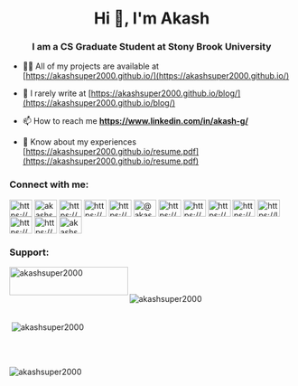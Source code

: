 <h1 align="center">Hi 👋, I'm Akash</h1>
<h3 align="center">I am a CS Graduate Student at Stony Brook University</h3>

- 👨‍💻 All of my projects are available at [https://akashsuper2000.github.io/](https://akashsuper2000.github.io/)

- 📝 I rarely write at [https://akashsuper2000.github.io/blog/](https://akashsuper2000.github.io/blog/)

- 📫 How to reach me **https://www.linkedin.com/in/akash-g/**

- 📄 Know about my experiences [https://akashsuper2000.github.io/resume.pdf](https://akashsuper2000.github.io/resume.pdf)

<h3 align="left">Connect with me:</h3>
<p align="left">
<a href="https://dev.to/https://dev.to/akashsuper2000" target="blank"><img align="center" src="https://raw.githubusercontent.com/rahuldkjain/github-profile-readme-generator/master/src/images/icons/Social/devto.svg" alt="https://dev.to/akashsuper2000" height="30" width="40" /></a>
<a href="https://twitter.com/akashsuper2000" target="blank"><img align="center" src="https://raw.githubusercontent.com/rahuldkjain/github-profile-readme-generator/master/src/images/icons/Social/twitter.svg" alt="akashsuper2000" height="30" width="40" /></a>
<a href="https://linkedin.com/in/https://www.linkedin.com/in/akash-g/" target="blank"><img align="center" src="https://raw.githubusercontent.com/rahuldkjain/github-profile-readme-generator/master/src/images/icons/Social/linked-in-alt.svg" alt="https://www.linkedin.com/in/akash-g/" height="30" width="40" /></a>
<a href="https://stackoverflow.com/users/https://stackoverflow.com/users/9243684/akash-g" target="blank"><img align="center" src="https://raw.githubusercontent.com/rahuldkjain/github-profile-readme-generator/master/src/images/icons/Social/stack-overflow.svg" alt="https://stackoverflow.com/users/9243684/akash-g" height="30" width="40" /></a>
<a href="https://kaggle.com/https://www.kaggle.com/akashsuper2000" target="blank"><img align="center" src="https://raw.githubusercontent.com/rahuldkjain/github-profile-readme-generator/master/src/images/icons/Social/kaggle.svg" alt="https://www.kaggle.com/akashsuper2000" height="30" width="40" /></a>
<a href="https://medium.com/@akashsuper2000" target="blank"><img align="center" src="https://raw.githubusercontent.com/rahuldkjain/github-profile-readme-generator/master/src/images/icons/Social/medium.svg" alt="@akashsuper2000" height="30" width="40" /></a>
<a href="https://www.youtube.com/c/https://www.youtube.com/@akashsuper2000" target="blank"><img align="center" src="https://raw.githubusercontent.com/rahuldkjain/github-profile-readme-generator/master/src/images/icons/Social/youtube.svg" alt="https://www.youtube.com/@akashsuper2000" height="30" width="40" /></a>
<a href="https://www.codechef.com/users/https://codechef.com/users/akash2000coder" target="blank"><img align="center" src="https://cdn.jsdelivr.net/npm/simple-icons@3.1.0/icons/codechef.svg" alt="https://codechef.com/users/akash2000coder" height="30" width="40" /></a>
<a href="https://www.hackerrank.com/https://www.hackerrank.com/akashsuper2000" target="blank"><img align="center" src="https://raw.githubusercontent.com/rahuldkjain/github-profile-readme-generator/master/src/images/icons/Social/hackerrank.svg" alt="https://www.hackerrank.com/akashsuper2000" height="30" width="40" /></a>
<a href="https://codeforces.com/profile/https://codeforces.com/profile/akashsuper2000" target="blank"><img align="center" src="https://raw.githubusercontent.com/rahuldkjain/github-profile-readme-generator/master/src/images/icons/Social/codeforces.svg" alt="https://codeforces.com/profile/akashsuper2000" height="30" width="40" /></a>
<a href="https://www.leetcode.com/https://leetcode.com/akashsuper2000/" target="blank"><img align="center" src="https://raw.githubusercontent.com/rahuldkjain/github-profile-readme-generator/master/src/images/icons/Social/leet-code.svg" alt="https://leetcode.com/akashsuper2000/" height="30" width="40" /></a>
<a href="https://www.hackerearth.com/https://www.hackerearth.com/@akashsuper2000/" target="blank"><img align="center" src="https://raw.githubusercontent.com/rahuldkjain/github-profile-readme-generator/master/src/images/icons/Social/hackerearth.svg" alt="https://www.hackerearth.com/@akashsuper2000/" height="30" width="40" /></a>
<a href="https://www.topcoder.com/members/https://platform.topcoder.com/profile/akash2000" target="blank"><img align="center" src="https://raw.githubusercontent.com/rahuldkjain/github-profile-readme-generator/master/src/images/icons/Social/topcoder.svg" alt="https://platform.topcoder.com/profile/akash2000" height="30" width="40" /></a>
<a href="https://discord.gg/akashsuper2000#5304" target="blank"><img align="center" src="https://raw.githubusercontent.com/rahuldkjain/github-profile-readme-generator/master/src/images/icons/Social/discord.svg" alt="akashsuper2000#5304" height="30" width="40" /></a>
</p>

<h3 align="left">Support:</h3>
<p><a href="https://www.buymeacoffee.com/akashsuper2000"> <img align="left" src="https://cdn.buymeacoffee.com/buttons/v2/default-yellow.png" height="50" width="210" alt="akashsuper2000" /></a></p>

<br><br>

<p><img align="left" src="https://github-readme-stats.vercel.app/api/top-langs?username=akashsuper2000&show_icons=true&locale=en&layout=compact" alt="akashsuper2000" /></p>

<br><br>

<p>&nbsp;<img align="center" src="https://github-readme-stats.vercel.app/api?username=akashsuper2000&show_icons=true&locale=en" alt="akashsuper2000" /></p>

<br><br>

<p><img align="center" src="https://github-readme-streak-stats.herokuapp.com/?user=akashsuper2000&" alt="akashsuper2000" /></p>
